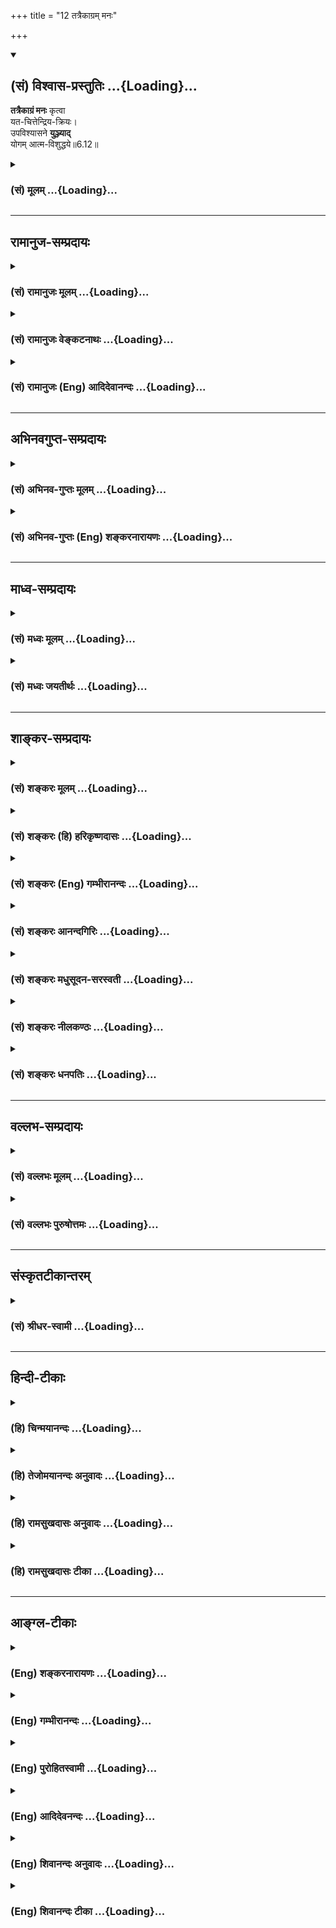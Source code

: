 +++
title = "12 तत्रैकाग्रम् मनः"

+++
<div class="js_include" newlevelforh1="2" title="(सं) विश्वास-प्रस्तुतिः" unfilled url="/mahAbhAratam/vyAsaH/shlokashaH/06-bhIShma-parva/03-bhagavad-gItA-parva/saMskRtam/vishvAsa-prastutiH/06_Atma-saMyama-yogaH_a/12_tatraikAgram_mana.md">
<details open><summary><h2>(सं) विश्वास-प्रस्तुतिः ...{Loading}...</h2></summary>

**तत्रैकाग्रं मनः** कृत्वा  
यत-चित्तेन्द्रिय-क्रियः।  
उपविश्यासने **युञ्ज्याद्**  
योगम् आत्म-विशुद्धये॥6.12॥
</details>
</div>
<div class="js_include collapsed" newlevelforh1="3" title="(सं) मूलम्" unfilled url="/mahAbhAratam/vyAsaH/shlokashaH/06-bhIShma-parva/03-bhagavad-gItA-parva/saMskRtam/mUlam/06_Atma-saMyama-yogaH_a/12_tatraikAgram_mana.md">
<details><summary><h3>(सं) मूलम् ...{Loading}...</h3></summary>

तत्रैकाग्रं मनः कृत्वा यतचित्तेन्द्रियक्रियः।  
उपविश्यासने युञ्ज्याद्योगमात्मविशुद्धये।।6.12।।
</details>
</div>


_________________
## रामानुज-सम्प्रदायः
<div class="js_include collapsed" newlevelforh1="3" title="(सं) रामानुजः मूलम्" unfilled url="/mahAbhAratam/vyAsaH/shlokashaH/06-bhIShma-parva/03-bhagavad-gItA-parva/saMskRtam/rAmAnujaH/mUlam/06_Atma-saMyama-yogaH_a/12_tatraikAgram_mana.md">
<details><summary><h3>(सं) रामानुजः मूलम् ...{Loading}...</h3></summary>

।।6.12।।**शुचौ देशे** अशुचिभिः पुरुषैः अनधिष्ठिते अपरिगृहीते च अशुचिभिः
वस्तुभिः अस्पृष्टे च पवित्रीभूते देशे दार्वादिनिर्मितं **नात्युच्छ्रितं
नातिनीचं चैलाजिनकुशोत्तरम् आसनं प्रतिष्ठाय** तस्मिन् मनःप्रसादकरे
सापाश्रये **उपविश्य** योगैकाग्रम् अव्याकुलम् **मनः कृत्वा
यतचित्तेन्द्रियक्रियः** सर्वात्मना उपसंहृतचित्तेन्द्रियक्रियः
**आत्मविशुद्धये** बन्धविमुक्तये **योगं यु़ञ्ज्यात्** आत्मावलोकनं
कुर्वीत।

</details>
</div>
<div class="js_include collapsed" newlevelforh1="3" title="(सं) रामानुजः वेङ्कटनाथः" unfilled url="/mahAbhAratam/vyAsaH/shlokashaH/06-bhIShma-parva/03-bhagavad-gItA-parva/saMskRtam/rAmAnujaH/venkaTanAthaH/06_Atma-saMyama-yogaH_a/12_tatraikAgram_mana.md">
<details><summary><h3>(सं) रामानुजः वेङ्कटनाथः ...{Loading}...</h3></summary>

।। 6.12बाह्योपकरणनियममाह शुचौ देश इत्यादिना। शुचिशब्दः
सङ्कोचकाभावात्संसर्गजं स्वाभाविकं चाशुचित्वं
निवर्तयतीत्यभिप्रायेणाहअशुचिभिरिति। अशुचयः पुरुषाः
पाषण्डिपतितादयः। अनधिष्ठिते अपरिगृहीते चेति अधिष्ठानं परकीयेषु
निर्वाहकत्वादिरूपेण संसर्गः परिग्रहः स्वकीयत्वाभिमानः तदुभयवर्जिते।
शुचिशब्दः शास्त्रान्तरोक्तं शोधकत्वमपि लक्षयतीत्यभिप्रायेणोक्तंपवित्रभूत
इति। च्विप्रत्ययरहितप्रयोगात् स्वतश्शुद्धिरुक्तानात्युच्छ्रितं नातिनीचं
इत्यादिदृष्टसौकर्यार्थम्। स्थिरत्वे हेतुर्दार्वादिनिर्मितत्वम् तस्य
कठिनत्वान्मृदुत्वार्थं चेलम् तत्रापि निस्तरङ्गत्वार्थं शुद्ध्यर्थं
चाजिनम् सर्वस्योपरि शुद्ध्यर्थं सत्वोन्मेषार्थं च
कुशाः। कुशाजिनचेलोत्तरम् इति कश्चिद्भाष्यपाठः
तथासत्युत्तरोत्तरमार्दवसिद्ध्यर्थमुक्तमिति मन्तव्यम्। विपरीतोऽत्र
क्रमश्चेलादीनाम् इति चशाङ्करम्।
केचित्त्वव्यवस्थितक्रमत्वमूचुः। प्रतिष्ठाप्य दृढं स्थापयित्वा। तत्रासन
उपविश्येत्यन्वयव्यक्त्यर्थंतस्मिन्नित्यादिकमुक्तम्। उक्तानां
शुचिदेशादीनां दृष्टादृष्टद्वारा योगोपयोगं दर्शयितुंमनःप्रसादकर
इत्युक्तम्। सापाश्रय उपविश्येति। अन्यथा पाश्चात्यधारणप्रयत्नः समाधिविरोधी
स्यादिति भावः। उपविश्य न तु तिष्ठञ्च्छयानो वा। तथा च सूत्रम्आसीनः
सम्भवात् ब्र.सू.4।1।7 इति। स्थानशयनयोश्च आयासनिद्रादिप्रसङ्गेन योगो न
सम्भवेत्। तत्रैकाग्रं इत्यन्वयभ्रमव्युदासाययोगैकाग्रमित्युक्तम्।
विरुद्धान्यवृत्तेरेतद्वृत्तिप्रधानत्वमिहैकाग्रत्वम्। अव्याकुलमेकाग्रम्
इति केषुचिद्भाष्यकोषेषु पाठः आत्मावलोकनोन्मुखं कृत्वेत्यर्थः। सार्वभौमो
हि चित्तस्य वृत्तिनिरोधो योगतया योगशास्त्रेऽभिहित इत्यभिप्रायेण
सर्वात्मनोपसंहृतचित्तेन्द्रियक्रिय इत्युक्तम्। चित्तमिह चिन्तावृत्तिः
इन्द्रियाणि च बाह्यानिएकाग्रं मनः कृत्वा इति वचनात् बाह्यविषयेभ्य
एवायमुपसंहारः अन्यथाऽऽत्मावलोकनमपि न स्यात्। एतेनमनसो निश्शेषवृत्तिविलयो
योगः इति वदन्तो निरस्ताः। शुद्धान्तःकरणस्य साक्षात्कारसाध्या
ह्यात्मविशुद्धिर्मोक्ष एवेत्यभिप्रायेणबन्धनिवृत्तय
इत्युक्तम्। अशुद्धास्ते समस्तास्तु देवाद्याः कर्मयोनयः वि.पु.6।7।77 इति
कर्मबन्धो ह्यात्मनामशुद्धिरुच्यते। योगं युञ्जीत इत्येतत्ओदनपाकं पचति
इतिवदित्यभिप्रायेणआत्मावलोकनं कुर्वीतेत्युक्तम्।

</details>
</div>
<div class="js_include collapsed" newlevelforh1="3" title="(सं) रामानुजः (Eng) आदिदेवानन्दः" unfilled url="/mahAbhAratam/vyAsaH/shlokashaH/06-bhIShma-parva/03-bhagavad-gItA-parva/saMskRtam/rAmAnujaH/english/AdidevAnandaH/06_Atma-saMyama-yogaH_a/12_tatraikAgram_mana.md">
<details><summary><h3>(सं) रामानुजः (Eng) आदिदेवानन्दः ...{Loading}...</h3></summary>

6.11 - 6.12 'In a clean spot,' i.e., in a spot pure in itself, not owned or controlled by impure persons and untouched by impure things; having
'established a firm seat,' a seat made of wood or similar material,
which is neither too high nor too low; which is covered with cloth,
deer-skin and Kusa grass in the reverse order; seated on it in a way which promotes the serenity of mind; having the mind concentrated on Yoga; and holding the activities of the mind and senses in check in all ways - he should practise 'Yoga', i.e., practise the vision of the self for 'the purification of the self,' i.e., to end his bondage.

</details>
</div>


_________________
## अभिनवगुप्त-सम्प्रदायः
<div class="js_include collapsed" newlevelforh1="3" title="(सं) अभिनव-गुप्तः मूलम्" unfilled url="/mahAbhAratam/vyAsaH/shlokashaH/06-bhIShma-parva/03-bhagavad-gItA-parva/saMskRtam/abhinava-guptaH/mUlam/06_Atma-saMyama-yogaH_a/12_tatraikAgram_mana.md">
<details><summary><h3>(सं) अभिनव-गुप्तः मूलम् ...{Loading}...</h3></summary>

।।6.10 6.15।। ननु जितात्मनः इत्युक्तम् तत्कथं तज्जय इत्याशङ्क्य
आरुरुक्षोः कश्चिदुपायः कायसमत्वादिकः +++(SN कायसमुद्धारकः)+++ चित्तसंयम
उपदिश्यते योगीत्यादि अधिगच्छतीत्यन्तम्। आत्मानं च चित्तं च युञ्जीत
एकाग्रीकुर्यात्। सततमिति न परिमितं कालम्। एकाकित्वादिषु सत्सु
एतद्युज्यते +++(N युञ्जीत)+++ नान्यथा। आसनस्थैर्यात् कालस्थैर्ये +++(S
कालस्थैर्यम्)+++ चित्तस्थैर्यम्। चित्तक्रियाः संकल्पात्मनः
अन्याश्चेन्द्रियक्रिया येन यताः नियमं नीताः। धारयन् यत्नेन।
नासिकाग्रस्यावलोकने सति दिशामनवलोकनम्। मत्परमतया युक्त आसीत +++(N आसीत्)+++
इत्यर्थः +++(S omits इत्यर्थः)+++। एवमात्मानं युञ्जतः समादधतः शान्तिर्जायते
यस्यां संस्थापर्यन्तकाष्ठा मत्प्राप्तिः +++(K प्राप्तिर्योगोऽस्तीति)+++।

</details>
</div>
<div class="js_include collapsed" newlevelforh1="3" title="(सं) अभिनव-गुप्तः (Eng) शङ्करनारायणः" unfilled url="/mahAbhAratam/vyAsaH/shlokashaH/06-bhIShma-parva/03-bhagavad-gItA-parva/saMskRtam/abhinava-guptaH/english/shankaranArAyaNaH/06_Atma-saMyama-yogaH_a/12_tatraikAgram_mana.md">
<details><summary><h3>(सं) अभिनव-गुप्तः (Eng) शङ्करनारायणः ...{Loading}...</h3></summary>

6.12 See Comment under 6.15

</details>
</div>


_________________
## माध्व-सम्प्रदायः
<div class="js_include collapsed" newlevelforh1="3" title="(सं) मध्वः मूलम्" unfilled url="/mahAbhAratam/vyAsaH/shlokashaH/06-bhIShma-parva/03-bhagavad-gItA-parva/saMskRtam/madhvaH/mUlam/06_Atma-saMyama-yogaH_a/12_tatraikAgram_mana.md">
<details><summary><h3>(सं) मध्वः मूलम् ...{Loading}...</h3></summary>

।।6.12 6.14।। योगं समाधियोगं युञ्ज्यात्।

</details>
</div>
<div class="js_include collapsed" newlevelforh1="3" title="(सं) मध्वः जयतीर्थः" unfilled url="/mahAbhAratam/vyAsaH/shlokashaH/06-bhIShma-parva/03-bhagavad-gItA-parva/saMskRtam/madhvaH/jayatIrthaH/06_Atma-saMyama-yogaH_a/12_tatraikAgram_mana.md">
<details><summary><h3>(सं) मध्वः जयतीर्थः ...{Loading}...</h3></summary>

।।6.12 6.14।। उपविश्यासन इत्यत्रापि योगशब्द एवमेव व्याख्येय इत्याह
योगमिति। स्थानविवेकार्थं युञ्ज्यादित्युक्तम् कुर्यादिति यावत्।

</details>
</div>


_________________
## शाङ्कर-सम्प्रदायः
<div class="js_include collapsed" newlevelforh1="3" title="(सं) शङ्करः मूलम्" unfilled url="/mahAbhAratam/vyAsaH/shlokashaH/06-bhIShma-parva/03-bhagavad-gItA-parva/saMskRtam/shankaraH/mUlam/06_Atma-saMyama-yogaH_a/12_tatraikAgram_mana.md">
<details><summary><h3>(सं) शङ्करः मूलम् ...{Loading}...</h3></summary>

।।6.12।। **तत्र** तस्मिन् **आसने उपविश्य** योगं युञ्ज्यात्। कथम्
सर्वविषयेभ्यः उपसंहृत्य **एकाग्रं मनः कृत्वा यतचित्तेन्द्रियक्रियः**
चित्तं च इन्द्रियाणि च चित्तेन्द्रियाणि तेषां क्रियाः संयता यस्य सः
यतचित्तेन्द्रियक्रियः। स किमर्थं **योगं युञ्ज्यात्** इत्याह
**आत्मविशुद्धये** अन्तःकरणस्य विशुद्ध्यर्थमित्येतत्।। बाह्यमासनमुक्तम्
अधुना शरीरधारणं कथम् इत्युच्यते

</details>
</div>
<div class="js_include collapsed" newlevelforh1="3" title="(सं) शङ्करः (हि) हरिकृष्णदासः" unfilled url="/mahAbhAratam/vyAsaH/shlokashaH/06-bhIShma-parva/03-bhagavad-gItA-parva/saMskRtam/shankaraH/hindI/harikRShNadAsaH/06_Atma-saMyama-yogaH_a/12_tatraikAgram_mana.md">
<details><summary><h3>(सं) शङ्करः (हि) हरिकृष्णदासः ...{Loading}...</h3></summary>

।।6.12।। ( आसनको ) स्थिर स्थापन करके क्या करे ( सो कहते हैं ) उस आसनर
बैठकर योगका साधन करे। कैसे करे मनको सब विषयोंसे हटाकर एकाग्र करके तथा
यतचित्तेन्द्रियक्रिय यानी चित्त और इन्द्रियोंकी क्रियाओंको जीतनेवाला
होकर योगका साधन करे। जिसने मन और इन्द्रियोंकी क्रियाओंका संयम कर लिया हो
उसको यतचित्तेन्द्रियक्रिय कहते हैं। वह किसलिये योगका साधन करे सो कहते
हैं आत्मशुद्धिके लिये अर्थात् अन्तःकरणकी शुद्धिके लिये करे।

</details>
</div>
<div class="js_include collapsed" newlevelforh1="3" title="(सं) शङ्करः (Eng) गम्भीरानन्दः" unfilled url="/mahAbhAratam/vyAsaH/shlokashaH/06-bhIShma-parva/03-bhagavad-gItA-parva/saMskRtam/shankaraH/english/gambhIrAnandaH/06_Atma-saMyama-yogaH_a/12_tatraikAgram_mana.md">
<details><summary><h3>(सं) शङ्करः (Eng) गम्भीरानन्दः ...{Loading}...</h3></summary>

6.12 Pratisthapya, having established; sthiram, firmly; sucau, in a
clean; dese, place, which is solitary, either naturally or through
improvement; atmanah, his own; asanam, seat; na ati ucchritam, neither
too high; na ati nicam, nor even too low; and that made of
caila-ajina-kusa-uttram, cloth, skin, and kusa-grass, placed
successively one below the other-the successive arrangement of cloth
etc. here is in a reverse order to that of the textual reading-. What
follows after thus establishing the seat; Upavisya, sitting; tatra, on
that; asane, seat; yogam yunjyat, he should concentrate his mind. To
what purpose should he concentrate his mind; In answer the Lord says:
atma-visuddhaye, for the purification of the internal organ. How; Krtva,
making; manah, the mind; ekagram, one-pointed,by withdrawing it from all
objects; and yata-citta-indriya-kriyah, keeping the actions (kriyah) of
the mind (citta) and senses (indriya) under control (yata). The external
seat has been spoken of. Now is being stated how the posture of the body
should be:

</details>
</div>
<div class="js_include collapsed" newlevelforh1="3" title="(सं) शङ्करः आनन्दगिरिः" unfilled url="/mahAbhAratam/vyAsaH/shlokashaH/06-bhIShma-parva/03-bhagavad-gItA-parva/saMskRtam/shankaraH/AnandagiriH/06_Atma-saMyama-yogaH_a/12_tatraikAgram_mana.md">
<details><summary><h3>(सं) शङ्करः आनन्दगिरिः ...{Loading}...</h3></summary>

।।6.12।। यथोक्तमासनं संपाद्य किं कर्तव्यमिति प्रश्नपूर्वकं कर्तव्यं
तन्निर्दिशति **प्रतिष्ठाप्येति।** योगं युञ्जानस्येतिकर्तव्यताकलापं
पृच्छति **कथमिति।** सर्वेभ्यो विषयेभ्यः सकाशात्प्रत्याहृत्य मनसो
यदेकस्मिन्नेव ध्येये विषये समाधानं यच्चित्तस्येन्द्रियाणां च
बाह्यक्रियाणां संयमनं तदुभयं कृत्वा योगमनुतिष्ठेदित्याह **सर्वेति।**
आसने यथोक्ते स्थित्वा यथोक्तया रीत्या योगानुष्ठानस्य प्रश्नपूर्वकं फलमाह
**स किमर्थमित्यादिना।**

</details>
</div>
<div class="js_include collapsed" newlevelforh1="3" title="(सं) शङ्करः मधुसूदन-सरस्वती" unfilled url="/mahAbhAratam/vyAsaH/shlokashaH/06-bhIShma-parva/03-bhagavad-gItA-parva/saMskRtam/shankaraH/madhusUdana-sarasvatI/06_Atma-saMyama-yogaH_a/12_tatraikAgram_mana.md">
<details><summary><h3>(सं) शङ्करः मधुसूदन-सरस्वती ...{Loading}...</h3></summary>

।।6.12।। एवमासनं प्रतिष्ठाप्य किं कुर्यादिति तत्राह तत्र तस्मिन्नासन
उपविश्यैव नतु शयानस्तिष्ठन्वा। आसीनः संभवात् इति न्यायात्। यताः संयता
उपरताश्चित्तस्येन्द्रियाणां च क्रिया वृत्तयो येन स यतचित्तेन्द्रियक्रियः
सन् योगं समाधिं युञ्जीताभ्यसेत्। किमर्थं आत्मविशुद्धये आत्मनोऽन्तःकरणस्य
सर्वविक्षेपशून्यत्वेनातिसूक्ष्मतया ब्रह्मसाक्षात्कारयोग्यतायै। दृश्यते
त्वग्र्यया बुद्ध्या सूक्ष्मया सूक्ष्मदर्शिभिः इति श्रुतेः। किं कृत्वा
योगमभ्यसेदिति तत्राह एकाग्रं
राजसतामसव्युत्थानाख्यप्रागुक्तभूमित्रयपरित्यागेनैकविषयकधारावाहिकानेकवृत्तियुक्तमुद्रिक्तसत्त्वं
मनः कृत्वा दृढभूमिकेन प्रयत्नेन संपाद्यैकाग्रताविवृद्ध्यर्थं योगं
संप्रज्ञातसमाधिमभ्यसेत्। सच ब्रह्माकारमनोवृत्तिप्रवाह एव
निदिध्यासनाख्यः। तदुक्तम्ब्रह्माकारमनोवृत्तिप्रवाहोऽहंकृतिं विना।
संप्रज्ञातसमाधिः स्याद्ध्यानाभ्यासप्रकर्षतः इति। एतदेवाभिप्रेत्य
ध्यानाभ्यासप्रकर्षं विदधे भगवान्योगी युञ्जीत
सततंयुञ्ज्याद्योगमात्मविशुद्धयेयुक्त आसीत मत्परः इत्यादि बहुकृत्वः।

</details>
</div>
<div class="js_include collapsed" newlevelforh1="3" title="(सं) शङ्करः नीलकण्ठः" unfilled url="/mahAbhAratam/vyAsaH/shlokashaH/06-bhIShma-parva/03-bhagavad-gItA-parva/saMskRtam/shankaraH/nIlakaNThaH/06_Atma-saMyama-yogaH_a/12_tatraikAgram_mana.md">
<details><summary><h3>(सं) शङ्करः नीलकण्ठः ...{Loading}...</h3></summary>

।।6.12।। प्रतिष्ठाप्य किं कुर्यादिति तत्राह **तत्रेति।** तत्रासने
पद्मस्वस्तिकाद्यन्यतमेनासनेनोपविश्य यता निगृहीताः चित्तस्य क्रियाः
विषयाणां स्मरणानि इन्द्रियक्रियास्तेषां ग्रहणं येनासौ
यतचित्तेन्द्रियक्रियः। अतएव मनः बाह्याभ्यन्तरविषयानुपरक्ततया एकं
ध्येयमेव प्रत्यक्तत्वं अग्रे यस्य स्फुरति नान्यत् तदेकाग्रं
वृत्त्यन्तरानन्तरितब्रह्मैकाकारवृत्तिप्रवाहि कृत्वा आत्मविशुद्धये
चित्तशुद्ध्यर्थं योगं वृत्तिप्रवाहस्यापि निरोधं युञ्ज्यादनुतिष्ठेत्।
चित्तस्य स्थैर्यतापादनेन।

</details>
</div>
<div class="js_include collapsed" newlevelforh1="3" title="(सं) शङ्करः धनपतिः" unfilled url="/mahAbhAratam/vyAsaH/shlokashaH/06-bhIShma-parva/03-bhagavad-gItA-parva/saMskRtam/shankaraH/dhanapatiH/06_Atma-saMyama-yogaH_a/12_tatraikAgram_mana.md">
<details><summary><h3>(सं) शङ्करः धनपतिः ...{Loading}...</h3></summary>

।।6.12।। तत्रासनं प्रतिष्ठाप्य तत्रासन उपविश्यात्मशुद्धयेऽन्तःकरणशुद्धये।
यत्त्वात्मनः प्रतीचा विशुद्धिः सविलासाविद्यापङ्कसंपर्कहानिस्तस्या
इत्यर्थं इति तन्न। अविद्यापङ्कनिवृत्तेर्ज्ञानाधीनत्वात्।
ज्ञानप्राप्तिद्वारा प्रतीचो विशुद्धय इति
द्वारकल्पनापेक्षयान्तःकरणविशुद्य्धर्थमित्यस्यैव न्याय्यत्वात्। योगं
युञ्ज्यात्। कथमित्यत आह। सर्वविषयेभ्य उपसंहृत्य मनः एकमग्रं प्रधानं
चिन्तनीयं यस्येति तथा कृत्वा क्षिप्तमूढविक्षिप्तभूमित्यागेन
एकाग्रनिरोधभूमिभ्यां समाहितं कृत्वेत्यपि बोध्यम्। पुनश्च
यतचित्तेन्द्रियक्रियः सन् चित्तं चेन्द्रियाणि च तेषां क्रियाः संयता यस्य
सः।

</details>
</div>


_________________
## वल्लभ-सम्प्रदायः
<div class="js_include collapsed" newlevelforh1="3" title="(सं) वल्लभः मूलम्" unfilled url="/mahAbhAratam/vyAsaH/shlokashaH/06-bhIShma-parva/03-bhagavad-gItA-parva/saMskRtam/vallabhaH/mUlam/06_Atma-saMyama-yogaH_a/12_tatraikAgram_mana.md">
<details><summary><h3>(सं) वल्लभः मूलम् ...{Loading}...</h3></summary>

।।6.10 6.13।। एवं योगारूढस्य स्वरूपमुक्त्वाऽऽरुरुक्षोः साङ्गं योगं विदधतः
सिद्धिमाह योगी इत्यादिनामत्संस्थामधिगच्छति 15 इत्यन्तेन। योगी युञ्जानो
रहसि स्थितः आत्मानं सततं युञ्जीत।

</details>
</div>
<div class="js_include collapsed" newlevelforh1="3" title="(सं) वल्लभः पुरुषोत्तमः" unfilled url="/mahAbhAratam/vyAsaH/shlokashaH/06-bhIShma-parva/03-bhagavad-gItA-parva/saMskRtam/vallabhaH/puruShottamaH/06_Atma-saMyama-yogaH_a/12_tatraikAgram_mana.md">
<details><summary><h3>(सं) वल्लभः पुरुषोत्तमः ...{Loading}...</h3></summary>

  
  
।।6.12।। तत्र भगवत्स्वरूपे एकाग्रं केवलदास्यभावेऽनन्यतया स्थितं मनः
कृत्वा। यताः शान्ताश्चित्तन्द्रियक्रिया यस्य। चित्तक्रियाः
स्वभोगचाञ्चल्यादयः इन्द्रियक्रियाः स्वतापनिवृत्त्यर्थं दर्शनाद्यभिलाषाः
तादृशो भूत्वा आसने उपविश्य आत्मशु द्ध्यर्थं भावस्वरूपसिद्ध्यर्थं योगं
भगवत्संयोगं युञ्ज्यात् अभ्यसेत्।  
  

</details>
</div>


_________________
## संस्कृतटीकान्तरम्
<div class="js_include collapsed" newlevelforh1="3" title="(सं) श्रीधर-स्वामी" unfilled url="/mahAbhAratam/vyAsaH/shlokashaH/06-bhIShma-parva/03-bhagavad-gItA-parva/saMskRtam/shrIdhara-svAmI/06_Atma-saMyama-yogaH_a/12_tatraikAgram_mana.md">
<details><summary><h3>(सं) श्रीधर-स्वामी ...{Loading}...</h3></summary>

।।6.12।। **तत्रेति।** तत्र तस्मिन्नासने उपविश्य एकाग्रं विक्षेपरहितं मनः
कृत्वा योगं युञ्ज्यादभ्यसेत्। यताः संयताश्चित्तस्येन्द्रियाणां च क्रिया
यस्यात्मनो मनसो विशुद्धये उपशान्तये।

</details>
</div>


_________________
## हिन्दी-टीकाः
<div class="js_include collapsed" newlevelforh1="3" title="(हि) चिन्मयानन्दः" unfilled url="/mahAbhAratam/vyAsaH/shlokashaH/06-bhIShma-parva/03-bhagavad-gItA-parva/hindI/chinmayAnandaH/06_Atma-saMyama-yogaH_a/12_tatraikAgram_mana.md">
<details><summary><h3>(हि) चिन्मयानन्दः ...{Loading}...</h3></summary>

।।6.12।। उपयुक्त आसन में बैठना मात्र योग नहीं है। बाह्य आसन तथा शरीर का
विशेष स्थिति मे बैठना मन की एकाग्रता के लिए उपयोगी अवश्य हो सकता है
किन्तु इतना ही करने मात्र से आत्मविकास के प्रति हम आश्वस्त नहीं हो
सकते। आसन में बैठने के पश्चात् अन्तकरण के द्वारा किस प्रकार ध्यान करना
चाहिये इसका निर्देश श्रीकृष्ण यहाँ देते हैं। प्रथम निर्देश मन को एकाग्र
करने का है। किसी गुरु के लिए इस भ्रमित पीढ़ी के किसी शिष्य के मन को
एकाग्र करने का उपदेश देना तो सरल है परन्तु बिना ज्ञान के साधक को उपदेश
का पालन करना संभव नहीं होता। अत इस उपदेश के साथ ही उन व्यावहारिक विधियों
को भी बताना आवश्यक है जिनके द्वारा यह एकाग्रता प्राप्त की जा सकती है।
व्यावहारिक विधि के बिना वह उपदेश केवल आदर्श तत्त्व ज्ञान बनकर रह जाता
है। गीता की यही विशेषता है कि ज्ञान को जीवन के लिए व्यवहार्य बनाने में
वह अनेक उपायों को भी बताती है। मन की कल्पना शक्ति एवं इन्द्रियों के
व्यापार को संयमित करने के लिए श्रीकृष्ण कहते हैं कि यह एक उपाय है।
एकाग्रता तो मन की वास्तविक सार्मथ्य है परन्तु कभीकभी अचानक प्राप्त हुई
शांति को वह समझ नहीं पाता तब पूर्वाजित अनुभवों के स्मरण से अथवा
इन्द्रियों द्वारा विषय ग्रहण से वह क्षुब्ध हो जाता है। इन्ही संकल्पों के
कारण एकाग्रता भंग हो जाती है। यदि चित्त और इन्द्रियों की क्रियायों से
होने वाली शांति के ह्रास को रोक दिया जाय तो मन तत्काल और सहज ही एकाग्र
हो जाता है। इस प्रकार बाह्य आसन में बैठ कर अन्तकरण के द्वारा आत्मतत्त्व
का ध्यान करना चाहिए। ध्यानाभ्यास का प्रयोजन ज्ञात करने की सभी साधकों की
स्वाभाविक इच्छा होती है। प्रचलित धारणा यह है कि हमें आत्मा का अनुभव उसी
प्रकार होगा जैसे कि किसी दृश्य वस्तु का। परन्तु श्रीकृष्ण ऐसी धारणा को
दूर करते हुए कहते हैं कि ध्यान का प्रयोजन है आत्मशुद्धि अर्थात् अन्तकरण
की शुद्धि। मन का विक्षेप ही उसकी अशुद्धि कहलाती है। शास्त्रों का वचन है
कि प्रतिदिन दृढ़ता से ध्यान का अभ्यास करने से चित्त शुद्ध हो जाता है और
ऐसे ही शुद्ध और स्थिर अन्तकरण में आत्मा का साक्षात् अनुभव होता है जो
स्वयंसिद्ध नित्य उपलब्ध है। जैसे दर्पण में अपने प्रतिबिम्ब को देखकर अपनी
पहचान होती है उसी प्रकार यह ध्यान विधि भी है। अब अगले श्लोक में शरीर की
स्थिति का वर्णन करते हैं

</details>
</div>
<div class="js_include collapsed" newlevelforh1="3" title="(हि) तेजोमयानन्दः अनुवादः" unfilled url="/mahAbhAratam/vyAsaH/shlokashaH/06-bhIShma-parva/03-bhagavad-gItA-parva/hindI/tejomayAnandaH/anuvAdaH/06_Atma-saMyama-yogaH_a/12_tatraikAgram_mana.md">
<details><summary><h3>(हि) तेजोमयानन्दः अनुवादः ...{Loading}...</h3></summary>

।।6.12।। वहाँ (आसन में बैठकर) मन को एकाग्र करके, चित्त और इन्द्रियों की
क्रियाओं को वश में किये हुये आत्मशुद्धि के लिए योग का अभ्यास करे।।

</details>
</div>
<div class="js_include collapsed" newlevelforh1="3" title="(हि) रामसुखदासः अनुवादः" unfilled url="/mahAbhAratam/vyAsaH/shlokashaH/06-bhIShma-parva/03-bhagavad-gItA-parva/hindI/rAmasukhadAsaH/anuvAdaH/06_Atma-saMyama-yogaH_a/12_tatraikAgram_mana.md">
<details><summary><h3>(हि) रामसुखदासः अनुवादः ...{Loading}...</h3></summary>

।।6.12।। उस आसनपर बैठकर चित्त और इन्द्रियोंकी क्रियाओंको वशमें रखते हुए
मनको एकाग्र करके अन्तःकरणकी शुद्धिके लिये योगका अभ्यास करे।

</details>
</div>
<div class="js_include collapsed" newlevelforh1="3" title="(हि) रामसुखदासः टीका" unfilled url="/mahAbhAratam/vyAsaH/shlokashaH/06-bhIShma-parva/03-bhagavad-gItA-parva/hindI/rAmasukhadAsaH/TIkA/06_Atma-saMyama-yogaH_a/12_tatraikAgram_mana.md">
<details><summary><h3>(हि) रामसुखदासः टीका ...{Loading}...</h3></summary>

।।6.12।।***व्याख्या--***\[पूर्वश्लोकमें बिछाये जानेवाले आसनकी विधि
बतानेके बाद अब भगवान् बारहवें और तेरहवें श्लोकमें बैठनेवाले आसनकी विधि
बताते हैं। \]

</details>
</div>


_________________
## आङ्ग्ल-टीकाः
<div class="js_include collapsed" newlevelforh1="3" title="(Eng) शङ्करनारायणः" unfilled url="/mahAbhAratam/vyAsaH/shlokashaH/06-bhIShma-parva/03-bhagavad-gItA-parva/english/shankaranArAyaNaH/06_Atma-saMyama-yogaH_a/12_tatraikAgram_mana.md">
<details><summary><h3>(Eng) शङ्करनारायणः ...{Loading}...</h3></summary>

6.12. Sitting there on the seat and making the mind single-pointed, let him, with the activities of his mind and senses subdued, practise Yoga for self-purification.

</details>
</div>
<div class="js_include collapsed" newlevelforh1="3" title="(Eng) गम्भीरानन्दः" unfilled url="/mahAbhAratam/vyAsaH/shlokashaH/06-bhIShma-parva/03-bhagavad-gItA-parva/english/gambhIrAnandaH/06_Atma-saMyama-yogaH_a/12_tatraikAgram_mana.md">
<details><summary><h3>(Eng) गम्भीरानन्दः ...{Loading}...</h3></summary>

6.12 (and) sitting on that seat, he should concentrate his mind for the purification of the internal organ, making the mind one-pointed and keeping the actions of the mind and senses under control.

</details>
</div>
<div class="js_include collapsed" newlevelforh1="3" title="(Eng) पुरोहितस्वामी" unfilled url="/mahAbhAratam/vyAsaH/shlokashaH/06-bhIShma-parva/03-bhagavad-gItA-parva/english/purohitasvAmI/06_Atma-saMyama-yogaH_a/12_tatraikAgram_mana.md">
<details><summary><h3>(Eng) पुरोहितस्वामी ...{Loading}...</h3></summary>

6.12 Seated thus, his mind concentrated, its functions controlled and his senses governed, let him practise meditation for the purification of his lower nature.

</details>
</div>
<div class="js_include collapsed" newlevelforh1="3" title="(Eng) आदिदेवनन्दः" unfilled url="/mahAbhAratam/vyAsaH/shlokashaH/06-bhIShma-parva/03-bhagavad-gItA-parva/english/AdidevanandaH/06_Atma-saMyama-yogaH_a/12_tatraikAgram_mana.md">
<details><summary><h3>(Eng) आदिदेवनन्दः ...{Loading}...</h3></summary>

6.12 There, sitting on the seat, with the mind concentrated and holding the mind and senses in check, he should practise Yoga for the purification of the self.

</details>
</div>
<div class="js_include collapsed" newlevelforh1="3" title="(Eng) शिवानन्दः अनुवादः" unfilled url="/mahAbhAratam/vyAsaH/shlokashaH/06-bhIShma-parva/03-bhagavad-gItA-parva/english/shivAnandaH/anuvAdaH/06_Atma-saMyama-yogaH_a/12_tatraikAgram_mana.md">
<details><summary><h3>(Eng) शिवानन्दः अनुवादः ...{Loading}...</h3></summary>

6.12 There, having made the mind one-pointed, with the actions of the mind and the senses controlled, let him, seated on the seat, practise Yoga for the purification of the self.

</details>
</div>
<div class="js_include collapsed" newlevelforh1="3" title="(Eng) शिवानन्दः टीका" unfilled url="/mahAbhAratam/vyAsaH/shlokashaH/06-bhIShma-parva/03-bhagavad-gItA-parva/english/shivAnandaH/TIkA/06_Atma-saMyama-yogaH_a/12_tatraikAgram_mana.md">
<details><summary><h3>(Eng) शिवानन्दः टीका ...{Loading}...</h3></summary>

6.12 तत्र there; एकाग्रम् onepointed; मनः the mind; कृत्वा having made;
यतचित्तेन्द्रियक्रियः one who has controlled the actions of the mind and the senses; उपविश्य being seated; आसने on the seat; युञ्ज्यात् let him practise; योगम् Yoga; आत्मविशुद्धये for the purification of the self.Commentary The self means the mind. The real Supreme Self is the Atma. This is Primary (Mukhya). Mind also is the self. But this is used in a secondary sense (Gauna). Mukhya Atma is Brahman or the highest Self. Gauna Atma is the mind.Make the mind onepointed by collecting all its dissipated rays by the practice of Yoga. Withdraw it from all senseobjects again and again and try to fix it steadily on your Lakshya or point of meditation or centre. Gradually you will have concentration of the mind or onepointedness. You must be very regular in your practice. Only then will you succeed. Regularity is of paramount importance. You should know the ways and habits of the mind through daily introspection; selfanalysis or selfexamination. You should have a knowledge of the laws of the mind. Then it will be easy for you to check the wandering mind. When you sit for meditation; and when you deliberately attempt to forget the worldly objects; all sorts of worldly thoughts will crop up in your mind and disturb your meditation. You will be ite astonished. Old thoughts that you entertained several years ago;
and old memories of past enjoyments will bubble up and force the mind to wander in all directions. You will find that the trapdoor of the vast subconscious mind is opened or the lid of the storehouse of thoughts within is lifted up and the thoughts gush out in a continous stream. The more you attempt to still them; the more they will bubble up with redoubled force and strength.Be not discouraged. Nil desperandum. Never despair. Through regular and constant meditation you can purify the subconscious mind and its constant memories. The fire of meditation will burn all thoughts. Be sure of this. Meditation is a potent antidote to annihilate the poisonous worldly thoughts. Be assured of this.Meditation on the immortal Self will act like a dynamite and blow up all thoughts and memories in the conscious mind. If the thoughts trouble you much; do not try to suppress them by force. Be a silent witness as in a bioscope.
They will subside gradually. Then try to root them out through regual silent meditation.During introspection you can clearly observe the rapid shifting of the mind from one line of thought to another. Herein lies a chance for you to mould the mind properly and direct the thoughts and the mental energy in the divine channel. You can rearrange the thoughts and make new associations on a new Sattvic basis. You can throw out wordly and useless thoughts. Just as you remove the weeds and throw them out; you can throw these out; and you can cultivate sublime; divine thoughts in the divine garden of your mind. This is a very patient work.
This is a stupendous task indeed. But for a Yogi of determination who has the grace of the Lord and an iron will it is nothing.Calm the bubbling emotions; sentiments; instincts and impulses gradually through silent meditation. You can give a new orientation to your feelings by gradual and systematic practice. You can entirely transmute your wordly nature into divine nature. You can exercise supreme control over the nervecurrents; muscles; the five sheaths (of the Self); emotions;
impulses and instincts through meditation.

</details>
</div>

